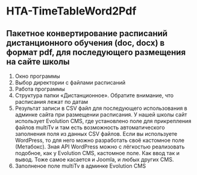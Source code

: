 # HTA-TimeTableWord2Pdf

## Пакетное конвертирование расписаний дистанционного обучения (doc, docx) в формат pdf, для последующего размещения на сайте школы

1. Окно программы
2. Выбор директории с файлами расписаний
3. Работа программы
4. Структура папки «Дистанционное». Обратите внимание, что расписания лежат по датам
6. Результат записи в CSV файл для последующего использования в админке сайта при размещении расписания. У нашей школы сайт использует Evolution CMS, где установлено поле для прикрепления файлов multiTv и там есть возможность автоматического заполнения поля из данных CSV файлов. Если вы используете WordPress, то для него можно разработать своё кастомное поле (Метабокс). Зная API WordPress можно с лёгкостью реализовать подобное, как у Evolution CMS, кастомное поле. Как ввод так и вывод. Тоже самое касается и Joomla, и любых других CMS.
7. Заполненое поле multiTv в админке Evolution CMS
